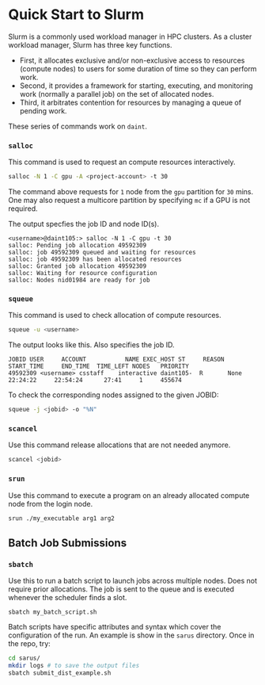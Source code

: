 # Quick Start to Slurm

Slurm is a commonly used workload manager in HPC clusters. As a cluster workload manager, Slurm has three key functions. 

- First, it allocates exclusive and/or non-exclusive access to resources (compute nodes) to users for some duration of time so they can perform work.
- Second, it provides a framework for starting, executing, and monitoring work (normally a parallel job) on the set of allocated nodes.
- Third, it arbitrates contention for resources by managing a queue of pending work.

These series of commands work on `daint`.

### `salloc`

This command is used to request an compute resources interactively.

```bash
salloc -N 1 -C gpu -A <project-account> -t 30
```

The command above requests for `1` node from the `gpu` partition for `30` mins. One may also request a multicore partition by specifying `mc` if a GPU is not required.

The output specfies the job ID and node ID(s).

```console
<username>@daint105:> salloc -N 1 -C gpu -t 30
salloc: Pending job allocation 49592309
salloc: job 49592309 queued and waiting for resources
salloc: job 49592309 has been allocated resources
salloc: Granted job allocation 49592309
salloc: Waiting for resource configuration
salloc: Nodes nid01984 are ready for job
```

### `squeue`

This command is used to check allocation of compute resources.

```bash
squeue -u <username>
```

The output looks like this. Also specifies the job ID.

```console
JOBID USER     ACCOUNT           NAME EXEC_HOST ST     REASON   START_TIME     END_TIME  TIME_LEFT NODES   PRIORITY
49592309 <username> csstaff    interactive daint105-  R       None     22:24:22     22:54:24      27:41     1     455674
```

To check the corresponding nodes assigned to the given JOBID:

```bash
squeue -j <jobid> -o "%N"
```

### `scancel`

Use this command release allocations that are not needed anymore.

```bash
scancel <jobid>
```

### `srun`

Use this command to execute a program on an already allocated compute node from the login node.

```bash
srun ./my_executable arg1 arg2
```

## Batch Job Submissions

### `sbatch`

Use this to run a batch script to launch jobs across multiple nodes. Does not require prior allocations. The job is sent to the queue and is executed whenever the scheduler finds a slot.

```
sbatch my_batch_script.sh
```

Batch scripts have specific attributes and syntax which cover the configuration of the run. An example is show in the `sarus` directory. Once in the repo, try:

```bash
cd sarus/
mkdir logs # to save the output files
sbatch submit_dist_example.sh
```
